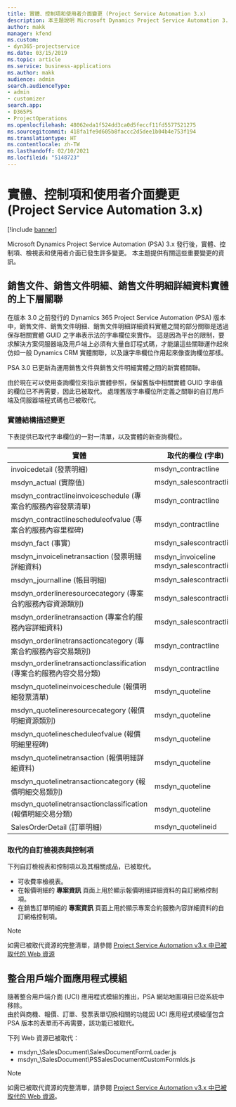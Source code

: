 ```yaml
---
title: 實體、控制項和使用者介面變更 (Project Service Automation 3.x)
description: 本主題說明 Microsoft Dynamics Project Service Automation 3.x 中的解決方案變更。
author: makk
manager: kfend
ms.custom:
- dyn365-projectservice
ms.date: 03/15/2019
ms.topic: article
ms.service: business-applications
ms.author: makk
audience: admin
search.audienceType:
- admin
- customizer
search.app:
- D365PS
- ProjectOperations
ms.openlocfilehash: 48062eda1f524dd3ca0d5feccf11fd5577521275
ms.sourcegitcommit: 418fa1fe9d605b8faccc2d5dee1b04b4e753f194
ms.translationtype: HT
ms.contentlocale: zh-TW
ms.lasthandoff: 02/10/2021
ms.locfileid: "5148723"
---
```

# <a name="entity-control-and-user-interface-changes-project-service-automation-3x"></a>實體、控制項和使用者介面變更 (Project Service Automation 3.x)

[!include [banner](../../includes/psa-now-project-operations.md)]


Microsoft Dynamics Project Service Automation (PSA) 3.x 發行後，實體、控制項、檢視表和使用者介面已發生許多變更。 本主題提供有關這些重要變更的資訊。

## <a name="parent-child-relationships-for-sales-document-sales-document-line-sales-document-line-detail-entities"></a>銷售文件、銷售文件明細、銷售文件明細詳細資料實體的上下層關聯
在版本 3.0 之前發行的 Dynamics 365 Project Service Automation (PSA) 版本中，銷售文件、銷售文件明細、銷售文件明細詳細資料實體之間的部分關聯是透過保存相關實體 GUID 之字串表示法的字串欄位來實作。 這是因為平台的限制，要求解決方案伺服器端及用戶端上必須有大量自訂程式碼，才能讓這些關聯運作起來仿如一般 Dynamics CRM 實體關聯，以及讓字串欄位作用起來像查詢欄位那樣。

PSA 3.0 已更新為運用銷售文件與銷售文件明細實體之間的新實體關聯。

由於現在可以使用查詢欄位來指示實體參照，保留舊版中相關實體 GUID 字串值的欄位已不再需要，因此已被取代。 處理舊版字串欄位所定義之關聯的自訂用戶端及伺服器端程式碼也已被取代。

### <a name="entity-schema-changes"></a>實體結構描述變更
下表提供已取代字串欄位的一對一清單，以及實體的新查詢欄位。 

 實體 |   取代的欄位 (字串) | 新的欄位 (查詢)
--- | --- | ---
invoicedetail (發票明細) |  msdyn_contractline |    msdyn_contractlineid
msdyn_actual (實際值) | msdyn_salescontractline |   msdyn_salescontractlineid
msdyn_contractlineinvoiceschedule (專案合約服務內容發票清單) |    msdyn_contractline |    msdyn_contractlineid
msdyn_contractlinescheduleofvalue (專案合約服務內容里程碑) |   msdyn_contractline |    msdyn_contractlineid
msdyn_fact (事實) | msdyn_salescontractline |   msdyn_salescontractlineid
msdyn_invoicelinetransaction (發票明細詳細資料) | msdyn_invoiceline <br> msdyn_salescontractline | msdyn_invoicelineid <br> msdyn_salescontractlineid
msdyn_journalline (帳目明細) |  msdyn_salescontractline |   msdyn_salescontractlineid
msdyn_orderlineresourcecategory (專案合約服務內容資源類別) | msdyn_salescontractline |   msdyn_contractlineid
msdyn_orderlinetransaction (專案合約服務內容詳細資料) | msdyn_salescontractline |   msdyn_salescontractlineid
msdyn_orderlinetransactioncategory (專案合約服務內容交易類別) |   msdyn_contractline |    msdyn_contractlineid
msdyn_orderlinetransactionclassification (專案合約服務內容交易分類) |   msdyn_contractline |    msdyn_contractlineid
msdyn_quotelineinvoiceschedule (報價明細發票清單) |  msdyn_quoteline |   msdyn_quotelineid
msdyn_quotelineresourcecategory (報價明細資源類別) |    msdyn_quoteline |   msdyn_quotelineid
msdyn_quotelinescheduleofvalue (報價明細里程碑) | msdyn_quoteline |   msdyn_quotelineid
msdyn_quotelinetransaction (報價明細詳細資料) |    msdyn_quoteline |   msdyn_quotelineid
msdyn_quotelinetransactioncategory (報價明細交易類別) |  msdyn_quoteline |   msdyn_quotelineid
msdyn_quotelinetransactionclassification (報價明細交易分類) |  msdyn_quoteline |   msdyn_quotelineid
SalesOrderDetail (訂單明細) | msdyn_quotelineid | msdyn_quoteline 

### <a name="deprecated-custom-views-and-controls"></a>取代的自訂檢視表與控制項
下列自訂檢視表和控制項以及其相關成品，已被取代。

- 可收費率檢視表。
- 在報價明細的 **專案資訊** 頁面上用於顯示報價明細詳細資料的自訂網格控制項。
- 在銷售訂單明細的 **專案資訊** 頁面上用於顯示專案合約服務內容詳細資料的自訂網格控制項。

> [!NOTE]
> 如需已被取代資源的完整清單，請參閱 [Project Service Automation v3.x 中已被取代的 Web 資源](../developer-guides/web-resources-deprecated-v3.x.md)

## <a name="unified-client-interface-app-module"></a>整合用戶端介面應用程式模組
隨著整合用戶端介面 (UCI) 應用程式模組的推出，PSA 網站地圖項目已從系統中移除。  
由於與商機、報價、訂單、發票表單切換相關的功能因 UCI 應用程式模組僅包含 PSA 版本的表單而不再需要，該功能已被取代。  

下列 Web 資源已被取代：

- msdyn_\SalesDocument\SalesDocumentFormLoader.js
- msdyn_\SalesDocument\PSSalesDocumentCustomFormIds.js

> [!NOTE]
> 如需已被取代資源的完整清單，請參閱 [Project Service Automation v3.x 中已被取代的 Web 資源](../developer-guides/web-resources-deprecated-v3.x.md)。


